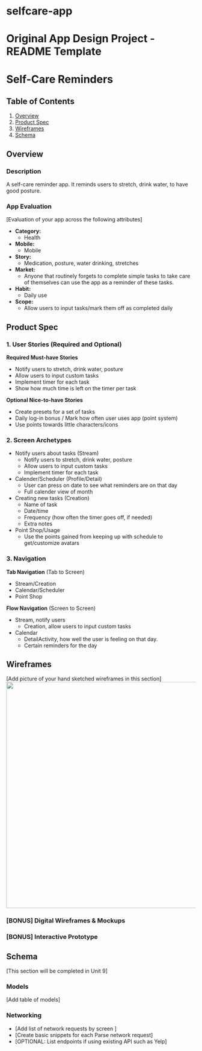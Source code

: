 # selfcare-app
Original App Design Project - README Template
===

# Self-Care Reminders

## Table of Contents
1. [Overview](#Overview)
1. [Product Spec](#Product-Spec)
1. [Wireframes](#Wireframes)
2. [Schema](#Schema)

## Overview
### Description
A self-care reminder app. It reminds users to stretch, drink water, to have good posture.

### App Evaluation
[Evaluation of your app across the following attributes]
- **Category:**
    - Health
- **Mobile:**
    - Mobile
- **Story:**
    - Medication, posture, water drinking, stretches
- **Market:**
    - Anyone that routinely forgets to complete simple tasks to take care of themselves can use the app as a reminder of these tasks.
- **Habit:**
    - Daily use
- **Scope:**
    - Allow users to input tasks/mark them off as completed daily

## Product Spec

### 1. User Stories (Required and Optional)

**Required Must-have Stories**

* Notify users to stretch, drink water, posture
* Allow users to input custom tasks 
* Implement timer for each task
* Show how much time is left on the timer per task

**Optional Nice-to-have Stories**

* Create presets for a set of tasks
* Daily log-in bonus / Mark how often user uses app (point system)
* Use points towards little characters/icons

### 2. Screen Archetypes

* Notify users about tasks (Stream)
   * Notify users to stretch, drink water, posture
   * Allow users to input custom tasks 
   * Implement timer for each task
* Calender/Scheduler (Profile/Detail)
   * User can press on date to see what reminders are on that day
   * Full calender view of month
* Creating new tasks (Creation)
    * Name of task
    * Date/time
    * Frequency (how often the timer goes off, if needed)
    * Extra notes
* Point Shop/Usage
    * Use the points gained from keeping up with schedule to get/customize avatars

### 3. Navigation

**Tab Navigation** (Tab to Screen)

* Stream/Creation
* Calendar/Scheduler
* Point Shop

**Flow Navigation** (Screen to Screen)

* Stream, notify users
   * Creation, allow users to input custom tasks
* Calendar
   * DetailActivity, how well the user is feeling on that day.
   * Certain reminders for the day

## Wireframes
[Add picture of your hand sketched wireframes in this section]
<img src="YOUR_WIREFRAME_IMAGE_URL" width=600>

### [BONUS] Digital Wireframes & Mockups

### [BONUS] Interactive Prototype

## Schema 
[This section will be completed in Unit 9]
### Models
[Add table of models]
### Networking
- [Add list of network requests by screen ]
- [Create basic snippets for each Parse network request]
- [OPTIONAL: List endpoints if using existing API such as Yelp]
